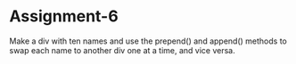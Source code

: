 # Assignment-6
Make a div with ten names and use the prepend() and append() methods to swap each name to another div one at a time, and vice versa.
